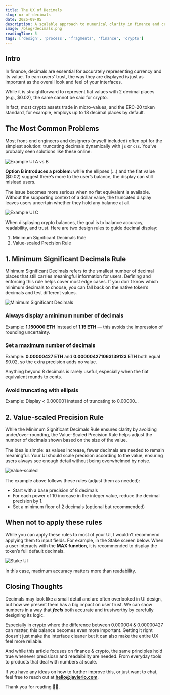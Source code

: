 ```yaml
---
title: The UX of Decimals
slug: ux-of-decimals
date: 2025-09-05
description: A scalable approach to numerical clarity in finance and crypto
image: /blog/decimals.png
readingTime: 5
tags: ['design', 'process', 'fragments', 'finance', 'crypto']
---
```


## Intro

In finance, decimals are essential for accurately representing currency and its value. To earn users’ trust, the way they are displayed is just as important as the overall look and feel of your interfaces.

While it is straightforward to represent fiat values with 2 decimal places (e.g., $0.02), the same cannot be said for crypto.

In fact, most crypto assets trade in micro-values, and the ERC-20 token standard, for example, employs up to 18 decimal places by default.

## The Most Common Problems

Most front-end engineers and designers (myself included) often opt for the simplest solution: truncating decimals dynamically with `js` or `css`. You’ve probably seen solutions like these online:

![Example UI A vs B](/blog/ui-problems.png 'Examples UI Comparison')

**Option B introduces a problem:** while the ellipses (...) and the fiat value ($0.02) suggest there’s more to the user’s balance, the display can still mislead users.

The issue becomes more serious when no fiat equivalent is available. Without the supporting context of a dollar value, the truncated display leaves users uncertain whether they hold any balance at all.

![Example UI C](/blog/ui-problems-c.png 'Examples UI C, Worse Case')

When displaying crypto balances, the goal is to balance accuracy, readability, and trust. Here are two design rules to guide decimal display:

1. Minimum Significant Decimals Rule
2. Value-scaled Precision Rule

## 1. Minimum Significant Decimals Rule

Minimum Significant Decimals refers to the smallest number of decimal places that still carries meaningful information for users. Defining and enforcing this rule helps cover most edge cases. If you don't know which minimum decimals to choose, you can fall back on the native token’s decimals and test different values.

![Minimum Significant Decimals](/blog/min-sig-dec-rule.png 'Minimum Significant Decimals Example')

### Always display a minimum number of decimals

Example: **1.150000 ETH** instead of **1.15 ETH** — this avoids the impression of rounding uncertainty.

### Set a maximum number of decimals

Example: **0.00000427 ETH** and **0.000004271063139123 ETH** both equal $0.02, so the extra precision adds no value.

Anything beyond 8 decimals is rarely useful, especially when the fiat equivalent rounds to cents.

### Avoid truncating with ellipsis

Example: Display < 0.000001 instead of truncating to 0.00000…

## 2. Value-scaled Precision Rule

While the Minimum Significant Decimals Rule ensures clarity by avoiding under/over-rounding, the Value-Scaled Precision Rule helps adjust the number of decimals shown based on the size of the value.

The idea is simple: as values increase, fewer decimals are needed to remain meaningful. Your UI should scale precision according to the value, ensuring users always see enough detail without being overwhelmed by noise.

![Value-scaled](/blog/value-scaled-rule.png 'Value-scaled Example')

The example above follows these rules (adjust them as needed):

- Start with a base precision of 8 decimals
- For each power of 10 increase in the integer value, reduce the decimal precision by 1.
- Set a minimum floor of 2 decimals (optional but recommended)

## When not to apply these rules

While you can apply these rules to most of your UI, I wouldn’t recommend applying them to input fields. For example, in the Stake screen below. When a user interacts with the **MAX function**, it is recommended to display the token’s full default decimals.

![Stake UI](/blog/stake-ui.png 'Stake UI Example')

In this case, maximum accuracy matters more than readability.

## Closing Thoughts

Decimals may look like a small detail and are often overlooked in UI design, but how we present them has a big impact on user trust. We can show numbers in a way that _**feels**_ both accurate and trustworthy by carefully designing its logic.

Especially in crypto where the difference between 0.000004 & 0.00000427 can matter, this balance becomes even more important. Getting it right doesn't just make the interface cleaner but it can also make the entire UX feel more reliable.

And while this article focuses on finance & crypto, the same principles hold true whenever precisiosn and readaibility are needed. From everyday tools to products that deal with numbers at scale.

If you have any ideas on how to further improve this, or just want to chat, feel free to reach out at [**hello@javierlo.com**](mailto:hello@javierlo.com).

Thank you for reading 🙏🏻.
